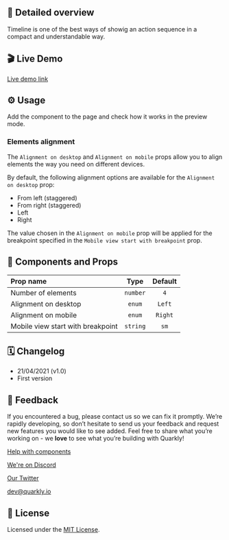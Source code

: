 ## 📖 Detailed overview

Timeline is one of the best ways of showig an action sequence in a compact and understandable way.

## 🎬 Live Demo

[Live demo link](https://quarkly-catalog.netlify.app/timelinefull/)

## ⚙️ Usage

Add the component to the page and check how it works in the preview mode.

### Elements alignment

The `Alignment on desktop` and `Alignment on mobile` props allow you to align elements the way you need on different devices.

By default, the following alignment options are available for the `Alignment on desktop` prop:

-   From left (staggered)
-   From right (staggered)
-   Left
-   Right

The value chosen in the `Alignment on mobile` prop will be applied for the breakpoint specified in the `Mobile view start with breakpoint` prop.

## 🧩 Components and Props

| Prop name                         |   Type   | Default |
| :-------------------------------- | :------: | :-----: |
| Number of elements                | `number` |   `4`   |
| Alignment on desktop              |  `enum`  | `Left`  |
| Alignment on mobile               |  `enum`  | `Right` |
| Mobile view start with breakpoint | `string` |  `sm`   |

## 🗓 Changelog

-   21/04/2021 (v1.0)
-   First version

## 📮 Feedback

If you encountered a bug, please contact us so we can fix it promptly. We’re rapidly developing, so don’t hesitate to send us your feedback and request new features you would like to see added. Feel free to share what you’re working on - we **love** to see what you’re building with Quarkly!

[Help with components](https://community.quarkly.io/c/requests/11)

[We're on Discord](https://discord.gg/f9KhSMGX)

[Our Twitter](https://twitter.com/quarklyapp)

[dev@quarkly.io](mailto:dev@quarkly.io)

## 📝 License

Licensed under the [MIT License](./LICENSE).
